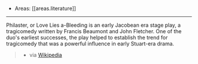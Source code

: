
- Areas: [[areas.literature]]

---

Philaster, or Love Lies a-Bleeding is an early Jacobean era stage play, a tragicomedy written by Francis Beaumont and John Fletcher. One of the duo's earliest successes, the play helped to establish the trend for tragicomedy that was a powerful influence in early Stuart-era drama.

> - via [Wikipedia](<https://en.wikipedia.org/wiki/Philaster%20(play)>)
